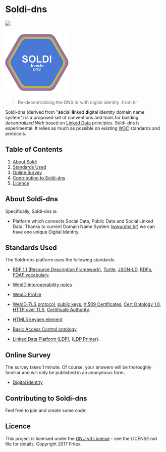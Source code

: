# Soldi-dns

[![](https://img.shields.io/badge/SOLDI--DNS-development-blue.svg)](https://github.com/fritexvz/soldi-dns)

![Soldi-dns Logo](https://github.com/fritexvz/soldi-dns/blob/master/logo/soldi_200.png)

> Re-decentralizing the DNS.hr with digital identity .from.hr

Soldi-dns (derived from "**so**cial **li**nked **d**igital **i**dentity domain name system") is a proposed set of
conventions and tools for building *decentralized Web* based on
[Linked Data](http://www.w3.org/DesignIssues/LinkedData.html) principles. Soldi-dns is experimental. It relies as much as possible on existing
[W3C](http://www.w3.org/) standards and protocols.

## Table of Contents

1. [About Soldi](#about-soldi-dns)
2. [Standards Used](#standards-used)
3. [Online Survey](#online-survey)
4. [Contributing to Soldi-dns](#contributing-to-soldi-dns)
5. [Licence](#licence)

## About Soldi-dns

Specifically, Soldi-dns is:

* Platform which connects Social Data, Public Data and Social Linked Data. Thanks to current Domain Name System (www.dns.hr) we can have one unique Digital Identity. 

## Standards Used

The Soldi-dns platform uses the following standards.

* [RDF 1.1 (Resource Description Framework)](http://www.w3.org/RDF/), 
  [Turtle](http://www.w3.org/TR/turtle/), 
  [JSON-LD](http://www.w3.org/TR/json-ld/), 
  [RDFa](http://www.w3.org/TR/rdfa-primer/), 
  [FOAF vocabulary](http://xmlns.com/foaf/0.1/).

*
  [WebID interoperability notes](http://www.w3.org/2005/Incubator/webid/wiki/Identity_Interoperability)

* [WebID Profile](http://www.w3.org/2005/Incubator/webid/spec/identity/#dfn-webid_profile)

* [WebID-TLS protocol](http://www.w3.org/2005/Incubator/webid/spec/tls/), 
  [public keys](https://en.wikipedia.org/wiki/Public-key_cryptography), 
  [X.509 Certificates](https://en.wikipedia.org/wiki/X.509), 
  [Cert Ontology 1.0](http://www.w3.org/ns/auth/cert), 
  [HTTP over TLS](https://tools.ietf.org/html/rfc2818), 
  [Certificate Authority](https://en.wikipedia.org/wiki/Certificate_authority).

* [HTML5 keygen element](http://www.w3.org/TR/html5/forms.html#the-keygen-element)

* [Basic Access Control ontology](http://www.w3.org/ns/auth/acl)

* [Linked Data Platform (LDP)](http://www.w3.org/TR/ldp/), 
  ([LDP Primer](http://www.w3.org/TR/ldp-primer/)).

## Online Survey

   The survey takes 1 minute. Of course, your answers will be thoroughly familiar and will only be published in an anonymous form.
   
 * [Digital Identity](https://goo.gl/forms/nozW7gXDzRCMx8ks2)

## Contributing to Soldi-dns

  Feel free to join and create some code!

## Licence

 This project is licensed under the [GNU v3 License](https://www.gnu.org/licenses/gpl-3.0.en.html) - see the LICENSE.md file for details.
 Copyright 2017 Fritex.
